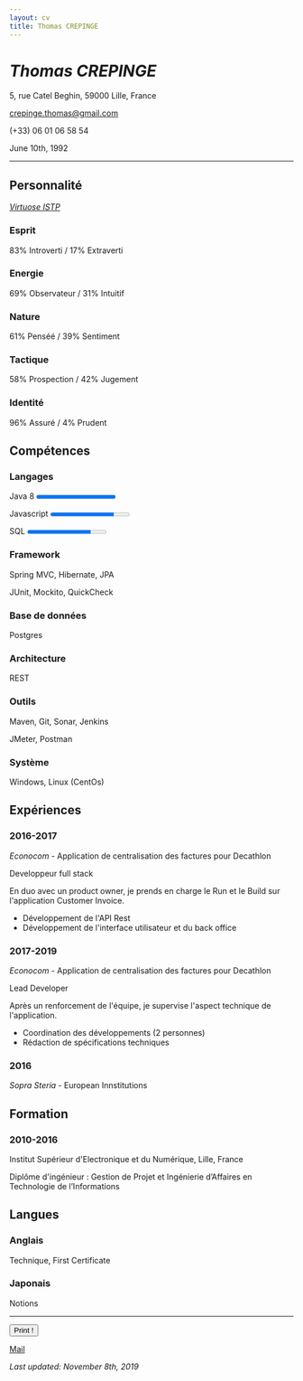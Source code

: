 ```yaml
---
layout: cv
title: Thomas CREPINGE
---
```

# *Thomas CREPINGE*

5, rue Catel Beghin, 59000 Lille, France

crepinge.thomas@gmail.com

(+33) 06 01 06 58 54

June 10th, 1992

---

## Personnalité

[_Virtuose ISTP_](https://www.16personalities.com/istps-at-work)

### Esprit
83% Introverti / 17% Extraverti

### Energie
69% Observateur / 31% Intuitif

### Nature
61% Penséé / 39% Sentiment

### Tactique
58% Prospection / 42% Jugement

### Identité
96% Assuré / 4% Prudent

## Compétences

### Langages
Java 8
<progress max="100" value="100"></progress>

Javascript
<progress max="100" value="80"></progress>

SQL
<progress max="100" value="80"></progress>

### Framework
Spring MVC, Hibernate, JPA

JUnit, Mockito, QuickCheck

### Base de données
Postgres

### Architecture
REST

### Outils
Maven, Git, Sonar, Jenkins

JMeter, Postman

### Système
Windows, Linux (CentOs)

## Expériences

### 2016-2017
_Econocom_ - Application de centralisation des factures pour Decathlon

Developpeur full stack

En duo avec un product owner, je prends en charge le Run et le Build sur l'application Customer Invoice.

* Développement de l'API Rest
* Développement de l'interface utilisateur et du back office


### 2017-2019
_Econocom_ - Application de centralisation des factures pour Decathlon

Lead Developer

Après un renforcement de l'équipe, je supervise l'aspect technique de l'application.

* Coordination des développements (2 personnes)
* Rédaction de spécifications techniques

### 2016
_Sopra Steria_ - European Innstitutions

## Formation

### 2010-2016
Institut Supérieur d'Electronique et du Numérique, Lille, France

Diplôme d'ingénieur : Gestion de Projet et Ingénierie d’Affaires en Technologie de l’Informations

## Langues

### Anglais

Technique, First Certificate

### Japonais

Notions

---

<button id="bt-print" onclick="window.print();">Print !</button>

[Mail](mailto:crepinge.thomas@gmail.com)

*Last updated: November 8th, 2019*



